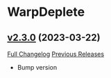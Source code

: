 # WarpDeplete

## [v2.3.0](https://github.com/happenslol/WarpDeplete/tree/v2.3.0) (2023-03-22)
[Full Changelog](https://github.com/happenslol/WarpDeplete/compare/v2.2.6...v2.3.0) [Previous Releases](https://github.com/happenslol/WarpDeplete/releases)

- Bump version  
